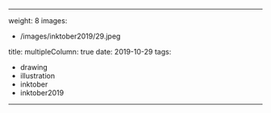 
---
weight: 8
images:
- /images/inktober2019/29.jpeg

title:
multipleColumn: true
date: 2019-10-29
tags:
- drawing
- illustration
- inktober
- inktober2019
---


